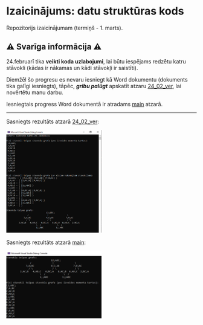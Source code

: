 # Izaicinājums: datu struktūras kods
Repozitorijs izaicinājumam (termiņš - 1. marts).

## :warning: Svarīga informācija :warning:
24.februarī tika **veikti koda uzlabojumi**, lai būtu iespējams redzētu katru stāvokli (kādas ir nākamas un kādi stāvokļi ir saistīti).

Diemžēl šo progresu es nevaru iesniegt kā Word dokumentu (dokuments tika galīgi iesniegts), tāpēc, ***gribu palūgt*** apskatīt atzaru [24_02_ver], lai novērtētu manu darbu.

Iesniegtais progress Word dokumentā ir atradams [main] atzarā.

<hr />

Sasniegts rezultāts atzarā [24_02_ver]:

<img src="./Version_2.png" width="50%" height="50%" alt="2_ver"/>

Sasniegts rezultāts atzarā [main]:

<img src="./Version_1.png" width="50%" height="50%" alt="2_ver"/>

[24_02_ver]: https://github.com/Wolferado/Artificial_Intelligence_Graph_Challenge/tree/24_02_ver
[main]: https://github.com/Wolferado/Artificial_Intelligence_Graph_Challenge
